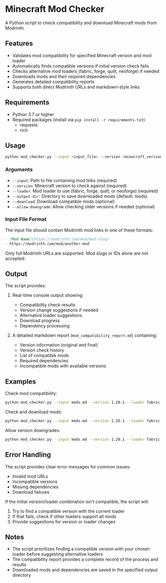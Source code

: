 # Minecraft Mod Checker

A Python script to check compatibility and download Minecraft mods from Modrinth.

## Features

- Validates mod compatibility for specified Minecraft version and mod loader
- Automatically finds compatible versions if initial version check fails
- Checks alternative mod loaders (fabric, forge, quilt, neoforge) if needed
- Downloads mods and their required dependencies
- Generates detailed compatibility reports
- Supports both direct Modrinth URLs and markdown-style links

## Requirements

- Python 3.7 or higher
- Required packages (install via `pip install -r requirements.txt`):
  - requests
  - rich

## Usage

```bash
python mod_checker.py --input <input_file> --version <minecraft_version> --loader <mod_loader> [options]
```

### Arguments

- `--input`: Path to file containing mod links (required)
- `--version`: Minecraft version to check against (required)
- `--loader`: Mod loader to use (fabric, forge, quilt, or neoforge) (required)
- `--output-dir`: Directory to save downloaded mods (default: mods)
- `--download`: Download compatible mods (optional)
- `--allow-downgrade`: Allow checking older versions if needed (optional)

### Input File Format

The input file should contain Modrinth mod links in one of these formats:

```markdown
- [Mod Name](https://modrinth.com/mod/mod-slug)
- https://modrinth.com/mod/another-mod
```

Only full Modrinth URLs are supported. Mod slugs or IDs alone are not accepted.

## Output

The script provides:

1. Real-time console output showing:
   - Compatibility check results
   - Version change suggestions if needed
   - Alternative loader suggestions
   - Download progress
   - Dependency processing

2. A detailed markdown report (`mod_compatibility_report.md`) containing:
   - Version information (original and final)
   - Version check history
   - List of compatible mods
   - Required dependencies
   - Incompatible mods with available versions

## Examples

Check mod compatibility:
```bash
python mod_checker.py --input mods.md --version 1.20.1 --loader fabric
```

Check and download mods:
```bash
python mod_checker.py --input mods.md --version 1.20.1 --loader fabric --download
```

Allow version downgrades:
```bash
python mod_checker.py --input mods.md --version 1.20.1 --loader fabric --download --allow-downgrade
```

## Error Handling

The script provides clear error messages for common issues:
- Invalid mod URLs
- Incompatible versions
- Missing dependencies
- Download failures

If the initial version/loader combination isn't compatible, the script will:
1. Try to find a compatible version with the current loader
2. If that fails, check if other loaders support all mods
3. Provide suggestions for version or loader changes

## Notes

- The script prioritizes finding a compatible version with your chosen loader before suggesting alternative loaders
- The compatibility report provides a complete record of the process and results
- Downloaded mods and dependencies are saved in the specified output directory
